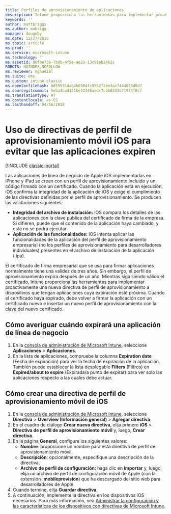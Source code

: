 ```yaml
---
title: Perfiles de aprovisionamiento de aplicaciones
description: Intune proporciona las herramientas para implementar proactivamente una nueva directiva de perfil de aprovisionamiento a dispositivos que tengan aplicaciones cuya expiración esté próxima.
keywords: ''
author: mattbriggs
ms.author: mabrigg
manager: dougeby
ms.date: 12/27/2016
ms.topic: article
ms.prod: ''
ms.service: microsoft-intune
ms.technology: ''
ms.assetid: 86fbe736-7bdb-4f5e-ae21-13c91eb2462c
ROBOTS: NOINDEX,NOFOLLOW
ms.reviewer: mghadial
ms.suite: ems
ms.custom: intune-classic
ms.openlocfilehash: 8d55531dab4b6904fc9552f2be3ac7444073d0d7
ms.sourcegitcommit: 5eba4bad151be32346aedc7cbb0333d71934f8cf
ms.translationtype: HT
ms.contentlocale: es-ES
ms.lasthandoff: 04/16/2018
---
```

# <a name="use-ios-mobile-provisioning-profile-policies-to-prevent-your-apps-from-expiring"></a>Uso de directivas de perfil de aprovisionamiento móvil iOS para evitar que las aplicaciones expiren

[!INCLUDE [classic-portal](../includes/classic-portal.md)]

Las aplicaciones de línea de negocio de Apple iOS implementadas en iPhone y iPad se crean con un perfil de aprovisionamiento incluido y un código firmado con un certificado. Cuando la aplicación está en ejecución, iOS confirma la integridad de la aplicación de iOS y exige el cumplimiento de las directivas definidas por el perfil de aprovisionamiento. Se producen las validaciones siguientes:

- **Integridad del archivo de instalación:** iOS compara los detalles de las aplicaciones con la clave pública del certificado de firma de la empresa. Si difieren, puede que el contenido de la aplicación haya cambiado, y esta no se podrá ejecutar.
- **Aplicación de las funcionalidades:** iOS intenta aplicar las funcionalidades de la aplicación del perfil de aprovisionamiento empresarial (no los perfiles de aprovisionamiento para desarrolladores individuales) presentes en el archivo de instalación de la aplicación (.ipa).


El certificado de firma empresarial que se usa para firmar aplicaciones normalmente tiene una validez de tres años. Sin embargo, el perfil de aprovisionamiento expira después de un año. Mientras siga siendo válido el certificado, Intune proporciona las herramientas para implementar proactivamente una nueva directiva de perfil de aprovisionamiento a dispositivos que tengan aplicaciones cuya expiración esté próxima.
Cuando el certificado haya expirado, debe volver a firmar la aplicación con un certificado nuevo e insertar un nuevo perfil de aprovisionamiento con la clave del nuevo certificado.



## <a name="how-to-find-out-when-a-line-of-business-app-will-expire"></a>Cómo averiguar cuándo expirará una aplicación de línea de negocio

1. En la [consola de administración de Microsoft Intune](https://manage.microsoft.com), seleccione **Aplicaciones** > **Aplicaciones**.
2. En la lista de aplicaciones, compruebe la columna **Expiration date** (Fecha de expiración) para ver la fecha de expiración de la aplicación. También puede establecer la lista desplegable **Filters** (Filtros) en **Expired/about to expire** (Expirada/a punto de expirar) para ver solo las aplicaciones respecto a las cuales debe actuar.

## <a name="how-to-create-an-ios-mobile-provisioning-profile-policy"></a>Cómo crear una directiva de perfil de aprovisionamiento móvil de iOS


1. En la [consola de administración de Microsoft Intune](https://manage.microsoft.com), seleccione **Directiva** > **Overview (Información general)** > **Agregar directiva**.
2. En el cuadro de diálogo **Crear nueva directiva**, elija primero **iOS** > **Directiva de perfil de aprovisionamiento móvil** y, luego, **Crear directiva**.
3. En la página **General**, configure los siguientes valores:
    - **Nombre**: proporcione un nombre para esta directiva de perfil de aprovisionamiento móvil.
    - **Descripción**: opcionalmente, especifique una descripción de la directiva.
    - **Archivo de perfil de configuración:** haga clic en **Importar** y, luego, elija un archivo de perfil de configuración móvil de Apple (con la extensión **.mobileprovision**) que ha descargado del sitio web para desarrolladores de Apple.
4. Cuando termine, elija **Guardar directiva**.
5. A continuación, implemente la directiva en los dispositivos iOS necesarios. Para más información, vea [Administrar la configuración y las características de los dispositivos con directivas de Microsoft Intune](manage-settings-and-features-on-your-devices-with-microsoft-intune-policies.md).
